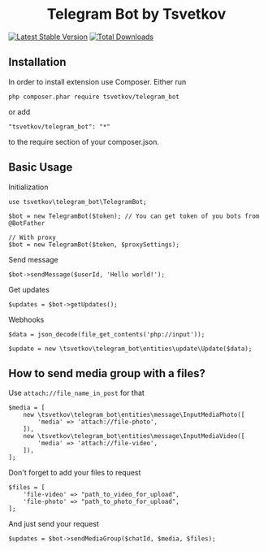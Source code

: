 <p align="center">
    <h1 align="center">Telegram Bot by Tsvetkov</h1>
</p>



[![Latest Stable Version](https://img.shields.io/packagist/v/tsvetkov/telegram_bot.svg)](https://packagist.org/packages/tsvetkov/telegram_bot)
[![Total Downloads](https://img.shields.io/packagist/dt/tsvetkov/telegram_bot.svg)](https://packagist.org/packages/tsvetkov/telegram_bot)

Installation
------------
In order to install extension use Composer. Either run

```
php composer.phar require tsvetkov/telegram_bot
```

or add

```
"tsvetkov/telegram_bot": "*"
```

to the require section of your composer.json.

Basic Usage
-----------

Initialization

```
use tsvetkov\telegram_bot\TelegramBot;

$bot = new TelegramBot($token); // You can get token of you bots from @BotFather

// With proxy
$bot = new TelegramBot($token, $proxySettings);
```

Send message

```
$bot->sendMessage($userId, 'Hello world!');
```

Get updates

```
$updates = $bot->getUpdates();
```

Webhooks

```
$data = json_decode(file_get_contents('php://input'));

$update = new \tsvetkov\telegram_bot\entities\update\Update($data);
```

How to send media group with a files?
-----------

Use `attach://file_name_in_post` for that
```
$media = [
    new \tsvetkov\telegram_bot\entities\message\InputMediaPhoto([
        'media' => 'attach://file-photo',
    ]),
    new \tsvetkov\telegram_bot\entities\message\InputMediaVideo([
        'media' => 'attach://file-video',
    ]),
];
```
Don't forget to add your files to request
```
$files = [
    'file-video' => "path_to_video_for_upload",
    'file-photo' => "path_to_photo_for_upload",
];
```
And just send your request
```
$updates = $bot->sendMediaGroup($chatId, $media, $files);
```